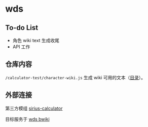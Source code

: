 # wds
## To-do List
- 角色 wiki text 生成收尾
- API 工作

## 仓库内容
`/calculator-test/character-wiki.js` 生成 wiki 可用的文本（[目录](./calculator-test/out)）。

## 外部连接
第三方模组 [sirius-calculator](https://github.com/xfl03/sirius-calculator)

目标服务于 [wds bwiki](https://wiki.biligame.com/worlddaistar/%E9%A6%96%E9%A1%B5)
